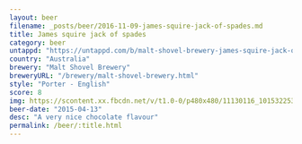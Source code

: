 ```yaml
---
layout: beer
filename: _posts/beer/2016-11-09-james-squire-jack-of-spades.md
title: James squire jack of spades
category: beer
untappd: "https://untappd.com/b/malt-shovel-brewery-james-squire-jack-of-spades-porter/79887"
country: "Australia"
brewery: "Malt Shovel Brewery"
breweryURL: "/brewery/malt-shovel-brewery.html"
style: "Porter - English"
score: 8
img: https://scontent.xx.fbcdn.net/v/t1.0-0/p480x480/11130116_10153225365978745_2851210165116478542_n.jpg?_nc_cat=106&_nc_ht=scontent.xx&oh=cd10c113e095fa6ec044029c4a4bf63b&oe=5D766298
beer-date: "2015-04-13"
desc: "A very nice chocolate flavour"
permalink: /beer/:title.html
---
```

